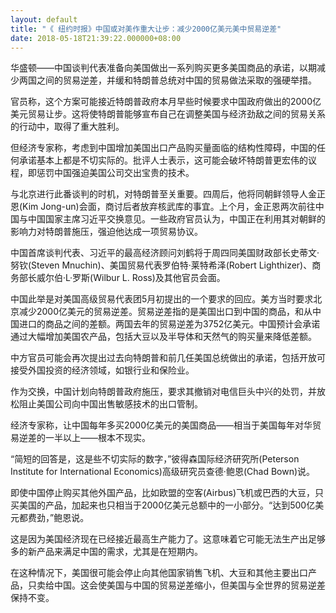 ```yaml
---
layout: default
title: "《 纽约时报》中国或对美作重大让步：减少2000亿美元美中贸易逆差"
date: 2018-05-18T21:39:22.000000+08:00
---
```


华盛顿——中国谈判代表准备向美国做出一系列购买更多美国商品的承诺，以期减少两国之间的贸易逆差，并缓和特朗普总统对中国的贸易做法采取的强硬举措。

官员称，这个方案可能接近特朗普政府本月早些时候要求中国政府做出的2000亿美元贸易让步。这将使特朗普能够宣布自己在调整美国与经济劲敌之间的贸易关系的行动中，取得了重大胜利。

但经济专家称，考虑到中国增加美国出口产品购买量面临的结构性障碍，中国的任何承诺基本上都是不切实际的。批评人士表示，这可能会破坏特朗普更宏伟的议程，即惩罚中国强迫美国公司交出宝贵的技术。

与北京进行此番谈判的时机，对特朗普至关重要。四周后，他将同朝鲜领导人金正恩(Kim Jong-un)会面，商讨后者放弃核武库的事宜。上个月，金正恩两次前往中国与中国国家主席习近平交换意见。一些政府官员认为，中国正在利用其对朝鲜的影响力对特朗普施压，强迫他达成一项贸易协议。

中国首席谈判代表、习近平的最高经济顾问刘鹤将于周四同美国财政部长史蒂文·努钦(Steven Mnuchin)、美国贸易代表罗伯特·莱特希泽(Robert Lighthizer)、商务部长威尔伯·L·罗斯(Wilbur L. Ross)及其他官员会面。

中国此举是对美国高级贸易代表团5月初提出的一个要求的回应。美方当时要求北京减少2000亿美元的贸易逆差。贸易逆差指的是美国出口到中国的商品，和从中国进口的商品之间的差额。两国去年的贸易逆差为3752亿美元。中国预计会承诺通过大幅增加美国农产品，包括大豆以及半导体和天然气的购买量来降低差额。

中方官员可能会再次提出过去向特朗普和前几任美国总统做出的承诺，包括开放可接受外国投资的经济领域，如银行业和保险业。

作为交换，中国计划向特朗普政府施压，要求其撤销对电信巨头中兴的处罚，并放松阻止美国公司向中国出售敏感技术的出口管制。

经济专家称，让中国每年多买2000亿美元的美国商品——相当于美国每年对华贸易逆差的一半以上——根本不现实。

“简短的回答是，这是些不切实际的数字，”彼得森国际经济研究所(Peterson Institute for International Economics)高级研究员查德·鲍恩(Chad Bown)说。

即使中国停止购买其他外国产品，比如欧盟的空客(Airbus)飞机或巴西的大豆，只买美国的产品，加起来也只相当于2000亿美元总额中的一小部分。“达到500亿美元都费劲，”鲍恩说。

这是因为美国经济现在已经接近最高生产能力了。这意味着它可能无法生产出足够多的新产品来满足中国的需求，尤其是在短期内。

在这种情况下，美国很可能会停止向其他国家销售飞机、大豆和其他主要出口产品，只卖给中国。这会使美国与中国的贸易逆差缩小，但美国与全世界的贸易逆差保持不变。

